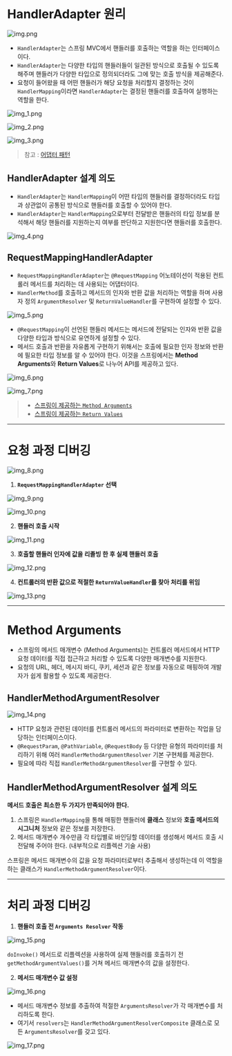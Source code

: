 # HandlerAdapter 원리

![img.png](image/img.png)

- `HandlerAdapter`는 스프링 MVC에서 핸들러를 호출하는 역할을 하는 인터페이스이다.
- `HandlerAdapter`는 다양한 타입의 핸들러들이 일관된 방식으로 호출될 수 있도록 해주며 핸들러가 다양한 타입으로 정의되더라도
그에 맞는 호출 방식을 제공해준다.
- 요청이 들어왔을 때 어떤 핸들러가 해당 요청을 처리할지 결정하는 것이 `HandlerMapping`이라면 `HandlerAdapter`는 결정된 핸들러를
호출하여 실행하는 역할을 한다.

![img_1.png](image/img_1.png)

![img_2.png](image/img_2.png)

![img_3.png](image/img_3.png)

> 참고 : [어댑터 패턴](https://github.com/geun-00/TIL/blob/main/Java/java8/designpattern/structural/adapter/Adapter.md)

## HandlerAdapter 설계 의도

- `HandlerAdapter`는 `HandlerMapping`이 어떤 타입의 핸들러를 결정하더라도 타입과 상관없이 공통된 방식으로 핸들러를 호출할 수 있어야 한다.
- `HandlerAdapter`는 `HandlerMapping`으로부터 전달받은 핸들러의 타입 정보를 분석해서 해당 핸들러를 지원하는지 여부를 판단하고
지원한다면 핸들러를 호출한다.

![img_4.png](image/img_4.png)

## RequestMappingHandlerAdapter

- `RequestMappingHandlerAdapter`는 `@RequestMapping` 어노테이션이 적용된 컨트롤러 메서드를 처리하는 데 사용되는 어댑터이다.
- `HandlerMethod`를 호출하고 메서드의 인자와 반환 값을 처리하는 역할을 하며 사용자 정의 `ArgumentResolver` 및 `ReturnValueHandler`를 구현하여
설정할 수 있다.

![img_5.png](image/img_5.png)

- `@RequestMapping`이 선언된 핸들러 메서드는 메서드에 전달되는 인자와 반환 값을 다양한 타입과 방식으로 유연하게 설정할 수 있다.
- 메서드 호출과 반환을 자유롭게 구현하기 위해서는 호출에 필요한 인자 정보와 반환에 필요한 타입 정보를 알 수 있어야 한다. 이것을 스프링에서는
**Method Arguments**와 **Return Values**로 나누어 API를 제공하고 있다.

![img_6.png](image/img_6.png)

![img_7.png](image/img_7.png)

> - [스프링이 제공하는 `Method Arguments`](https://docs.spring.io/spring-framework/reference/web/webmvc/mvc-controller/ann-methods/arguments.html)
> - [스프링이 제공하는 `Return Values`](https://docs.spring.io/spring-framework/reference/web/webmvc/mvc-controller/ann-methods/return-types.html)

---

# 요청 과정 디버깅

![img_8.png](image/img_8.png)

1. **`RequestMappingHandlerAdapter` 선택**

![img_9.png](image/img_9.png)

![img_10.png](image/img_10.png)

2. **핸들러 호출 시작**

![img_11.png](image/img_11.png)

3. **호출할 핸들러 인자에 값을 리졸빙 한 후 실제 핸들러 호출**

![img_12.png](image/img_12.png)

4. **컨트롤러의 반환 값으로 적절한 `ReturnValueHandler`를 찾아 처리를 위임**

![img_13.png](image/img_13.png)

---

# Method Arguments

- 스프링의 메서드 매개변수 (Method Arguments)는 컨트롤러 메서드에서 HTTP 요청 데이터를 직접 접근하고 처리할 수 있도록
다양한 매개변수를 지원한다.
- 요청의 URL, 헤더, 메시지 바디, 쿠키, 세션과 같은 정보를 자동으로 매핑하여 개발자가 쉽게 활용할 수 있도록 제공한다.

## HandlerMethodArgumentResolver

![img_14.png](image/img_14.png)

- HTTP 요청과 관련된 데이터를 컨트롤러 메서드의 파라미터로 변환하는 작업을 담당하는 인터페이스이다.
- `@RequestParam`, `@PathVariable`, `@RequestBody` 등 다양한 유형의 파라미터를 처리하기 위해 여러 `HandlerMethodArgumentResolver` 기본 구현체를 제공한다.
- 필요에 따라 직접 `HandlerMethodArgumentResolver`를 구현할 수 있다.

## HandlerMethodArgumentResolver 설계 의도

**메서드 호출은 최소한 두 가지가 만족되어야 한다.**

1. 스프링은 `HandlerMapping`을 통해 매핑한 핸들러에 **클래스** 정보와 **호출 메서드의 시그니처** 정보와 같은 정보를 저장한다.
2. 메서드 매개변수 개수만큼 각 타입별로 바인딩할 데이터를 생성해서 메서드 호출 시 전달해 주어야 한다. (내부적으로 리플렉션 기술 사용)

스프링은 메서드 매개변수의 값을 요청 파라미터로부터 추출해서 생성하는데 이 역할을 하는 클래스가 `HandlerMethodArgumentResolver`이다.

---

# 처리 과정 디버깅

1. **핸들러 호출 전 `Arguments Resolver` 작동**

![img_15.png](image/img_15.png)

`doInvoke()` 메서드로 리플렉션을 사용하여 실제 핸들러를 호출하기 전 `getMethodArgumentValues()`를 거쳐 메서드 매개변수의 값을
설정한다.

2. **메서드 매개변수 값 설정**

![img_16.png](image/img_16.png)

- 메서드 매개변수 정보를 추출하여 적절한 `ArgumentsResolver`가 각 매개변수를 처리하도록 한다.
- 여기서 `resolvers`는 `HandlerMethodArgumentResolverComposite` 클래스로 모든 `ArgumentsResolver`를 갖고 있다.

![img_17.png](image/img_17.png)
